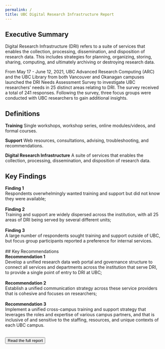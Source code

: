 ```yaml
---
permalink: /
title: UBC Digital Research Infrastructure Report
---
```


## Executive Summary

<div class = "summary">
<p>Digital Research Infrastructure (DRI) refers to a suite of services that enables the collection, processing, dissemination, and disposition of research data. This includes strategies for planning, organizing, storing, sharing, computing, and ultimately archiving or destroying research data.</p>

<p>From May 17 - June 12, 2021, UBC Advanced Research Computing (ARC) and the UBC Library from both Vancouver and Okanagan campuses launched the DRI Needs Assessment Survey to investigate UBC researchers’ needs in 25 distinct areas relating to DRI. The survey received a total of 241 responses.  Following the survey, three focus groups were conducted with UBC researchers to gain additional insights.</p>
</div>

## Definitions

**Training** Single workshops, workshop series, online modules/videos, and formal courses.

**Support** Web resources, consultations, advising, troubleshooting, and recommendations.

**Digital Research Infrastructure** A suite of services that enables the collection, processing, dissemination, and disposition of research data.
<br>
## Key Findings 
<div class="recommendation">
<b>Finding 1</b> 
  <br>
Respondents overwhelmingly wanted training and support but did not know they were available; 
  <br>
  <br>
<b>Finding 2</b> 
  <br>
Training and support are widely dispersed across the institution, with all 25 areas of DRI being served by several different units; 
  <br>
  <br>
 <b>Finding 3</b> 
  <br>
A large number of respondents sought training and support outside of UBC, but focus group participants reported a preference for internal services.   
</div>
<br>
## Key Recommendations
<div class="recommendation">
<b>Recommendation 1</b>
  <br>
Develop a unified research data web portal and governance structure to connect all services and departments across the institution that serve DRI, to provide a single point of entry to DRI at UBC; 
  <br>
  <br>
<b>Recommendation 2</b>
  <br>
Establish a unified communication strategy across these service providers that is cohesive and focuses on researchers; 
  <br>
  <br>
<b>Recommendation 3</b>
  <br>
Implement a unified cross-campus training and support strategy that leverages the roles and expertise of various campus partners, and that is inclusive of and sensitive to the staffing, resources, and unique contexts of each UBC campus.
</div>

<br>
 
<a href = "fullreport.html"><button class = "reportLink fullreportLink ">Read the full report</button></a>


